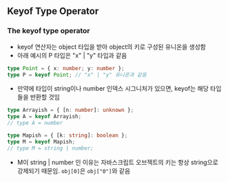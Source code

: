 ## Keyof Type Operator

### The keyof type operator

- keyof 연산자는 object 타입을 받아 object의 키로 구성된 유니온을 생성함
- 아래 예시의 P 타입은 "x" | "y" 타입과 같음

```typescript
type Point = { x: number; y: number };
type P = keyof Point; // "x" | "y" 유니온과 같음
```

- 만약에 타입이 string이나 number 인덱스 시그니처가 있으면, keyof는 해당 타입들을 반환할 것임

```typescript
type Arrayish = { [n: number]: unknown };
type A = keyof Arrayish;
// type A = number

type Mapish = { [k: string]: boolean };
type M = keyof Mapish;
// type M = string | number;
```

- M이 string | number 인 이유는 자바스크립트 오브젝트의 키는 항상 string으로 강제되기 때문임. `obj[0]`은 `obj["0"]`와 같음
